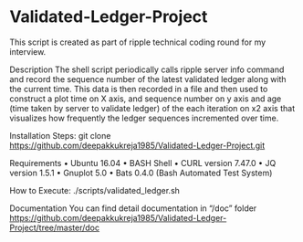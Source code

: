 # Validated-Ledger-Project
This script is created as part of ripple technical coding round for my interview.

Description
The shell script periodically calls ripple server info command and record the sequence number of the latest validated ledger along with the current time. This data is then recorded in a file and then used to construct a plot time on X axis, and sequence number on y axis and age (time taken by server to validate ledger) of the each iteration on x2 axis that visualizes how frequently the ledger sequences incremented over time.

Installation Steps:
git clone https://github.com/deepakkukreja1985/Validated-Ledger-Project.git

Requirements
•	Ubuntu 16.04
•	BASH Shell
•	CURL version 7.47.0
•	JQ version 1.5.1
•	Gnuplot 5.0
•	Bats 0.4.0 (Bash Automated Test System)

How to Execute:
./scripts/validated_ledger.sh

Documentation
You can find detail documentation in “/doc” folder
https://github.com/deepakkukreja1985/Validated-Ledger-Project/tree/master/doc
